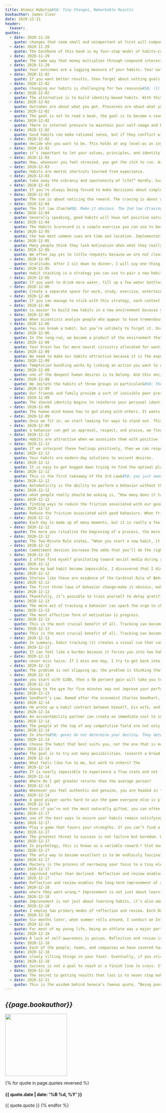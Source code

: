 ```yaml
---
title: Atomic Habits&#58; Tiny Changes, Remarkable Results
bookauthor: James Clear
date: 2020-12-21
header:
  teaser: 
quotes:
  - date: 2020-11-28
    quote: changes that seem small and unimportant at first will compound into remarkable results if you’re willing to stick with them for years.
  - date: 2020-11-29
    quote: The backbone of this book is my four-step model of habits—cue, craving, response, and reward—and the four laws of behavior change that evolve out of these steps.
  - date: 2020-11-29
    quote: The same way that money multiplies through compound interest, the effects of your habits multiply as you repeat them.
  - date: 2020-11-29
    quote: Your outcomes are a lagging measure of your habits. Your net worth is a lagging measure of your financial habits. Your weight is a lagging measure of your eating habits. Your knowledge is a lagging measure of your learning habits. Your clutter is a lagging measure of your cleaning habits. You get what you repeat.
  - date: 2020-12-02
    quote: If you want better results, then forget about setting goals. Focus on your system instead.
  - date: 2020-12-02
    quote: Changing our habits is challenging for two reasons&#58; (1) we try to change the wrong thing and (2) we try to change our habits in the wrong way.
  - date: 2020-12-02
    quote: The alternative is to build identity-based habits. With this approach, we start by focusing on who we wish to become.
  - date: 2020-12-02
    quote: Outcomes are about what you get. Processes are about what you do. Identity is about what you believe. When
  - date: 2020-12-02
    quote: The goal is not to read a book, the goal is to become a reader.
  - date: 2020-12-02
    quote: There is internal pressure to maintain your self-image and behave in a way that is consistent with your beliefs. You find whatever way you can to avoid contradicting yourself.
  - date: 2020-12-02
    quote: Good habits can make rational sense, but if they conflict with your identity, you will fail to put them into action.
  - date: 2020-12-02
    quote: decide who you want to be. This holds at any level—as an individual, as a team, as a community, as a nation. What do you want to stand for? What are your principles and values? Who do you wish to become?
  - date: 2020-12-02
    quote: it’s important to let your values, principles, and identity drive the loop rather than your results. The focus should always be on becoming that type of person, not getting a particular outcome.
  - date: 2020-12-03
    quote: Now, whenever you feel stressed, you get the itch to run. As soon as you walk in the door from work, you grab the video game controller. A choice that once required effort is now automatic. A habit has been created.
  - date: 2020-12-03
    quote: Habits are mental shortcuts learned from experience.
  - date: 2020-12-03
    quote: take away the vibrancy and spontaneity of life?” Hardly. Such questions set up a false dichotomy. They make you think that you have to choose between building habits and attaining freedom. In reality, the two complement each other. Habits do not restrict freedom. They create it. In fact, the people who don’t have their habits handled are often the ones with the least amount of freedom. Without good financial habits, you will always be struggling for the next dollar. Without good health habits, you will always seem to be short on energy. Without good learning habits, you will always feel like you’re behind the curve. If
  - date: 2020-12-03
    quote: If you’re always being forced to make decisions about simple tasks—when should I work out, where do I go to write, when do I pay the bills—then you have less time for freedom.
  - date: 2020-12-03
    quote: The cue is about noticing the reward. The craving is about wanting the reward. The response is about obtaining the reward. We chase rewards because they serve two purposes&#58; (1) they satisfy us and (2) they teach us.
  - date: 2020-12-04
    quote: The 1st law (Cue)&#58; Make it obvious. The 2nd law (Craving)&#58; Make it attractive. The 3rd law (Response)&#58; Make it easy. The 4th law (Reward)&#58; Make it satisfying. We can invert these laws to learn how to break a bad habit. How to Break a Bad Habit Inversion of the 1st law (Cue)&#58; Make it invisible. Inversion of the 2nd law (Craving)&#58; Make it unattractive. Inversion of the 3rd law (Response)&#58; Make it difficult. Inversion of the 4th law (Reward)&#58; Make it
  - date: 2020-12-04
    quote: Generally speaking, good habits will have net positive outcomes.
  - date: 2020-12-04
    quote: The Habits Scorecard is a simple exercise you can use to become more aware of your behavior.
  - date: 2020-12-05
    quote: the two most common cues are time and location. Implementation intentions leverage both of these cues.
  - date: 2020-12-05
    quote: Many people think they lack motivation when what they really lack is clarity.
  - date: 2020-12-05
    quote: We often say yes to little requests because we are not clear enough about what we need to be doing instead.
  - date: 2020-12-05
    quote: Gratitude. After I sit down to dinner, I will say one thing I’m grateful for that happened today.
  - date: 2020-12-05
    quote: Habit stacking is a strategy you can use to pair a new habit with a current habit.
  - date: 2020-12-05
    quote: If you want to drink more water, fill up a few water bottles each morning and place them in common locations around the house.
  - date: 2020-12-06
    quote: Create a separate space for work, study, exercise, entertainment, and cooking. The mantra I find useful is “One space, one use.”
  - date: 2020-12-06
    quote: If you can manage to stick with this strategy, each context will become associated with a particular habit and mode of thought.
  - date: 2020-12-06
    quote: is easier to build new habits in a new environment because you are not fighting against old cues.
  - date: 2020-12-06
    quote: When scientists analyze people who appear to have tremendous self-control, it turns out those individuals aren’t all that different from those who are struggling. Instead, “disciplined” people are better at structuring their lives in a way that does not require heroic willpower and self-control. In other words, they spend less time in tempting situations.
  - date: 2020-12-06
    quote: You can break a habit, but you’re unlikely to forget it. Once the mental grooves of habit have been carved into your brain, they are nearly impossible to remove entirely—even if they go unused for quite a while.
  - date: 2020-12-06
    quote: In the long-run, we become a product of the environment that we live in. To put it bluntly, I have never seen someone consistently stick to positive habits in a negative environment.
  - date: 2020-12-09
    quote: Your brain has far more neural circuitry allocated for wanting rewards than for liking them. The
  - date: 2020-12-09
    quote: We need to make our habits attractive because it is the expectation of a rewarding experience that motivates us to act in the first place.
  - date: 2020-12-09
    quote: Temptation bundling works by linking an action you want to do with an action you need to do.
  - date: 2020-12-09
    quote: one of the deepest human desires is to belong. And this ancient preference exerts a powerful influence on our modern behavior.
  - date: 2020-12-09
    quote: We imitate the habits of three groups in particular&#58; The close. The many. The powerful.
  - date: 2020-12-09
    quote: Our friends and family provide a sort of invisible peer pressure that pulls us in their direction.
  - date: 2020-12-09
    quote: The shared identity begins to reinforce your personal identity. This is why remaining part of a group after achieving a goal is crucial to maintaining your habits. It’s friendship and community that embed a new identity and help behaviors last over the long run.
  - date: 2020-12-09
    quote: The human mind knows how to get along with others. It wants to get along with others. This is our natural mode. You can override it—you can choose to ignore the group or to stop caring what other people think—but it takes work. Running against the grain of your culture requires extra effort.
  - date: 2020-12-09
    quote: Once we fit in, we start looking for ways to stand out. This is one reason we care so much about
  - date: 2020-12-09
    quote: a behavior can get us approval, respect, and praise, we find it attractive.
  - date: 2020-12-12
    quote: Habits are attractive when we associate them with positive feelings, and we can use this insight to our advantage rather than to our detriment.
  - date: 2020-12-12
    quote: If we interpret these feelings positively, then we can respond with fluidity and grace. You can reframe “I am nervous” to “I am excited and I’m getting an adrenaline rush to help me concentrate.”
  - date: 2020-12-12
    quote: Your habits are modern-day solutions to ancient desires.
  - date: 2020-12-12
    quote: It is easy to get bogged down trying to find the optimal plan for change&#58; the fastest way to lose weight, the best program to build muscle, the perfect idea for a side hustle. We are so focused on figuring out the best approach that we never get around to taking action. As Voltaire once wrote, “The best is the enemy of the good.”
  - date: 2020-12-12
    quote: This is the first takeaway of the 3rd Law&#58; you just need to get your reps in.
  - date: 2020-12-12
    quote: Automaticity is the ability to perform a behavior without thinking about each step, which occurs when the nonconscious mind takes over.
  - date: 2020-12-12
    quote: what people really should be asking is, “How many does it take to form a new habit?” That is, how many repetitions are required to make a habit automatic?
  - date: 2020-12-12
    quote: finding ways to reduce the friction associated with our good habits and increase the friction associated with our bad ones.
  - date: 2020-12-12
    quote: Reduce the friction associated with good behaviors. When friction is low, habits are easy.
  - date: 2020-12-12
    quote: Each day is made up of many moments, but it is really a few habitual choices that determine the path you take. These little choices stack up, each one setting the trajectory for how you spend the next chunk of time.
  - date: 2020-12-12
    quote: The more you ritualize the beginning of a process, the more likely it becomes that you can slip into the state of deep focus that is required to do great things.
  - date: 2020-12-12
    quote: The Two-Minute Rule states, “When you start a new habit, it should take less than two minutes to do.”
  - date: 2020-12-12
    quote: Commitment devices increase the odds that you’ll do the right thing in the future by making bad habits difficult in the present. However, we
  - date: 2020-12-12
    quote: I often find myself gravitating toward social media during any downtime. If I feel bored for just a fraction of a second, I reach for my phone. It’s easy to write off these minor distractions as “just taking a break,” but over time they can accumulate into a serious issue. The constant tug of “just one more minute” can prevent me from doing anything of consequence. (I’m not the only one. The average person spends over two hours per day on social media. What could you do with an extra six hundred hours per year?)
  - date: 2020-12-12
    quote: Once my bad habit became impossible, I discovered that I did actually have the motivation to work on more meaningful tasks. After I removed the mental candy from my environment, it became much easier to eat the healthy stuff. When working in your favor, automation
  - date: 2020-12-12
    quote: Stories like these are evidence of the Cardinal Rule of Behavior Change&#58; What is rewarded is repeated. What is punished is avoided. You learn what to do in the future based on what you were rewarded for doing (or punished for doing) in the past. Positive emotions cultivate habits. Negative emotions destroy them.
  - date: 2020-12-12
    quote: The first three laws of behavior change—make it obvious, make it attractive, and make it easy—increase the odds that a behavior will be performed this time. The fourth law of behavior change—make it satisfying—increases the odds that a behavior will be repeated next time. It completes the habit loop.
  - date: 2020-12-13
    quote: Thankfully, it’s possible to train yourself to delay gratification—but you need to work with the grain of human nature, not against it. The best way to do this is to add a little bit of immediate pleasure to the habits that pay off in the long-run and a little bit of immediate pain to ones that don’t.
  - date: 2020-12-13
    quote: The mere act of tracking a behavior can spark the urge to change it.
  - date: 2020-12-13
    quote: The most effective form of motivation is progress.
  - date: 2020-12-13
    quote: This is the most crucial benefit of all. Tracking can become its own form of reward.
  - date: 2020-12-13
    quote: This is the most crucial benefit of all. Tracking can become its own form of reward. It is satisfying to cross an item off your to-do list, to complete an entry in your workout log, or to mark an X on the calendar. It feels good to watch your results grow—the size of your investment portfolio, the length of your book manuscript—and if it feels good, then you’re more likely to endure.
  - date: 2020-12-13
    quote: In summary, habit tracking (1) creates a visual cue that can remind you to act, (2) is inherently motivating because you see the progress you are making and don’t want to lose it, and (3) feels satisfying whenever you record another successful instance of your habit.
  - date: 2020-12-13
    quote: It can feel like a burden because it forces you into two habits&#58; the habit you’re trying to build and the habit of tracking it.
  - date: 2020-12-13
    quote: never miss twice. If I miss one day, I try to get back into it as quickly as possible. Missing one workout happens, but I’m not going to miss two in a row.
  - date: 2020-12-13
    quote: The problem is not slipping up; the problem is thinking that if you can’t do something perfectly, then you shouldn’t do it at all.
  - date: 2020-12-13
    quote: you start with $100, then a 50 percent gain will take you to $150. But you only need a 33 percent loss to take you back to $100. In other words, avoiding a 33 percent loss is just as valuable as achieving a 50 percent gain. As Charlie Munger says, “The first rule of compounding&#58; Never interrupt it unnecessarily.”
  - date: 2020-12-13
    quote: Going to the gym for five minutes may not improve your performance, but it reaffirms your identity.
  - date: 2020-12-13
    quote: Goodhart’s Law. Named after the economist Charles Goodhart, the principle states, “When a measure becomes a target, it ceases to be a good measure.” Measurement is only useful when it guides you and adds context to a larger picture, not when it consumes you. Each number is simply one piece of feedback in the overall system.
  - date: 2020-12-14
    quote: He wrote up a habit contract between himself, his wife, and his personal trainer. The first version read, “Bryan’s &#351 objective for Q1 of 2017 is to start eating correctly again so he feels better, looks better, and is able to hit his long-term goal of 200 pounds at 10% body fat.”
  - date: 2020-12-14
    quote: An accountability partner can create an immediate cost to inaction. We care deeply about what others think of us, and we do not want others to have a lesser opinion of us.
  - date: 2020-12-14
    quote: The people at the top of any competitive field are not only well trained, they are also well suited to the task. And this is why, if you want to be truly great, selecting the right place to focus is crucial.
  - date: 2020-12-14
    quote: In short&#58; genes do not determine your destiny. They determine your areas of opportunity.
  - date: 2020-12-14
    quote: Choose the habit that best suits you, not the one that is most popular.
  - date: 2020-12-14
    quote: The goal is to try out many possibilities, research a broad range of ideas, and cast a wide net.
  - date: 2020-12-14
    quote: What feels like fun to me, but work to others? The
  - date: 2020-12-14
    quote: It is nearly impossible to experience a flow state and not find the task satisfying at least to some degree.
  - date: 2020-12-14
    quote: Where do I get greater returns than the average person?
  - date: 2020-12-14
    quote: Whenever you feel authentic and genuine, you are headed in the right direction.
  - date: 2020-12-14
    quote: A good player works hard to win the game everyone else is playing. A great player creates a new game that favors their strengths and avoids their weaknesses.
  - date: 2020-12-14
    quote: Even if you’re not the most naturally gifted, you can often win by being the best in a very narrow category.
  - date: 2020-12-17
    quote: one of the best ways to ensure your habits remain satisfying over the long-run is to pick behaviors that align with your personality and skills. Work hard on the things that come easy.
  - date: 2020-12-17
    quote: Play a game that favors your strengths. If you can’t find a game that favors you, create one.
  - date: 2020-12-17
    quote: The greatest threat to success is not failure but boredom. We get bored with habits because they stop delighting us. The outcome becomes expected.
  - date: 2020-12-17
    quote: In psychology, this is known as a variable reward.* Slot machines are the most common real-world example. A gambler hits the jackpot every now and then but not at any predictable interval. The pace of rewards varies. This variance leads to the greatest spike of dopamine, enhances memory recall, and accelerates habit formation.
  - date: 2020-12-17
    quote: The only way to become excellent is to be endlessly fascinated by doing the same thing over and over. You have to fall in love with boredom.
  - date: 2020-12-17
    quote: Mastery is the process of narrowing your focus to a tiny element of success, repeating it until you have internalized the skill, and then using this new habit as the foundation to advance to the next frontier of your development.
  - date: 2020-12-17
    quote: improved rather than declined. Reflection and review enables the long-term improvement of all habits because it makes you aware of your mistakes and helps you consider possible paths for improvement.
  - date: 2020-12-17
    quote: Reflection and review enables the long-term improvement of all habits because it makes you aware of your mistakes and helps you consider possible paths for improvement.
  - date: 2020-12-18
    quote: where they went wrong.* Improvement is not just about learning habits, it’s also about fine-tuning them.
  - date: 2020-12-18
    quote: Improvement is not just about learning habits, it’s also about fine-tuning them.
  - date: 2020-12-18
    quote: I employ two primary modes of reflection and review. Each December, I perform an Annual Review,
  - date: 2020-12-18
    quote: Six months later, when summer rolls around, I conduct an Integrity Report.
  - date: 2020-12-18
    quote: For most of my young life, being an athlete was a major part of my identity. After my baseball career ended, I struggled to find myself. When you spend your whole life defining yourself in one way and that disappears, who are you now?
  - date: 2020-12-18
    quote: A lack of self-awareness is poison. Reflection and review is the antidote.
  - date: 2020-12-18
    quote: Each of the people, teams, and companies we have covered has faced different circumstances, but ultimately progressed in the same way&#58; through a commitment to tiny, sustainable, unrelenting improvements.
  - date: 2020-12-18
    quote: slowly tilting things in your favor. Eventually, if you stick with it, you hit a tipping point. Suddenly, it feels easier to stick with good habits. The weight of the system is working for you rather than against you.
  - date: 2020-12-18
    quote: Success is not a goal to reach or a finish line to cross. It is a system to improve, an endless process to refine.
  - date: 2020-12-18
    quote: The secret to getting results that last is to never stop making improvements. It’s remarkable what you can build if you just don’t stop. It’s remarkable the business you can build if you don’t stop working. It’s remarkable the body you can build if you don’t stop training. It’s remarkable the knowledge you can build if you don’t stop learning. It’s remarkable the fortune you can build if you don’t stop saving. It’s remarkable the friendships you can build if you don’t stop caring. Small habits don’t add up. They compound. That’s the power of atomic habits. Tiny changes. Remarkable results. Appendix
  - date: 2020-12-21
    quote: This is the wisdom behind Seneca’s famous quote, “Being poor is not having too little, it is wanting more.” If your wants outpace your likes, you’ll always be unsatisfied. You’re perpetually putting more weight on the problem than the solution.
---
```

## *{{page.bookauthor}}*

<img width="200" src="{{ page.header.teaser }}"/>

{% for quote in page.quotes reversed %}
#### {{ quote.date | date: '%B %d, %Y' }}
{{ quote.quote }}
{% endfor %}
